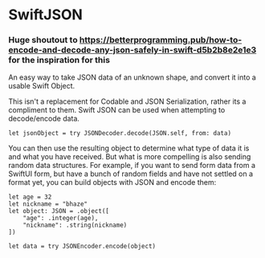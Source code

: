 # SwiftJSON

### Huge shoutout to https://betterprogramming.pub/how-to-encode-and-decode-any-json-safely-in-swift-d5b2b8e2e1e3 for the inspiration for this

An easy way to take JSON data of an unknown shape, and convert it into a usable Swift Object.

This isn't a replacement for Codable and JSON Serialization, rather its a compliment to them. Swift JSON can be used when attempting to decode/encode data.

```
let jsonObject = try JSONDecoder.decode(JSON.self, from: data)
```

You can then use the resulting object to determine what type of data it is and what you have received. But what is more compelling is also sending random data structures. For example, if you want to send form data from a SwiftUI form, but have a bunch of random fields and have not settled on a format yet, you can build objects with JSON and encode them:

```
let age = 32
let nickname = "bhaze"
let object: JSON = .object([
    "age": .integer(age),
    "nickname": .string(nickname)
])

let data = try JSONEncoder.encode(object)
```

